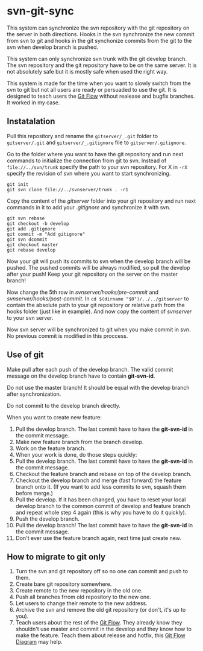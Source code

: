 # svn-git-sync

This system can synchronize the svn repository with the git repository on the server
in both directions. Hooks in the svn synchronize the new commit from svn to git
and hooks in the git synchonize commits from the git to the svn when develop branch
is pushed.

This system can only synchronize svn trunk with the git develop branch. The svn
repository and the git repository have to be on the same server. It is not absolutely
safe but it is mostly safe when used the right way.

This system is made for the time when you want to slowly switch from the svn to git
but not all users are ready or persuaded to use the git. It is designed to teach
users the [Git Flow](https://www.atlassian.com/git/tutorials/comparing-workflows/gitflow-workflow)
without realease and bugfix branches. It worked in my case.

## Instatalation

Pull this repository and rename the `gitserver/_.git` folder to `gitserver/.git`
and `gitserver/_.gitignore` file to `gitserver/.gitignore`.

Go to the folder where you want to have the git repository and run next commands
to initialize the connection from git to svn. Instead of `file://../svn/trunk`
specify the path to your svn repository. For X in `-rX` specify the revision of svn
where you want to start synchronizing.

```
git init
git svn clone file://../svnserver/trunk . -r1
```

Copy the content of the _gitserver_ folder into your git repository and run next
commands in it to add your _.gitignore_ and synchronize it with svn. 

```
git svn rebase
git checkout -b develop      
git add .gitignore
git commit -m "Add gitignore"
git svn dcommit
git checkout master
git rebase develop
```

Now your git will push its commits to svn when the develop branch will be pushed.
The pushed commits will be always modified, so pull the develop after your push!
Keep your git repository on the server on the master branch!

Now change the 5th row in _svnserver/hooks/pre-commit_ and _svnserver/hooks/post-commit_.
In `cd $(dirname "$0")/../../gitserver` to contain the absolute path to your git
repository or relative path from the hooks folder (just like in example). And now
copy the content of _svnserver_ to your svn server.

Now svn server will be synchronized to git when you make commit in svn. No previous
commit is modified in this proccess.

## Use of git

Make pull after each push of the develop branch. The valid commit message on the
develop branch have to contain **git-svn-id**.

Do not use the master branch! It should be equal with the develop branch after
synchronization.

Do not commit to the develop branch directly.

When you want to create new feature:

1. Pull the develop branch. The last commit have to have the **git-svn-id** in the
commit message.
2. Make new feature branch from the branch develop.
3. Work on the feature branch.
4. When your work is done, do those steps quickly:
  1. Pull the develop branch. The last commit have to have the **git-svn-id** in the
commit message.
  2. Checkout the feature branch and rebase on top of the develop branch.  
  3. Checkout the develop branch and merge (fast forward) the feature branch onto it.
(If you want to add less commits to svn, squash them before merge.)
  4. Pull the develop. If it has been changed, you have to reset your local develop
branch to the common commit of develop and feature branch and repeat whole step
4 again (this is why you have to do it quickly).
  5. Push the develop branch.
  6. Pull the develop branch! The last commit have to have the **git-svn-id** in the
commit message.
  7. Don't ever use the feature branch again, next time just create new.

## How to migrate to git only

1. Turn the svn and git repository off so no one can commit and push to them.
2. Create bare git repository somewhere.
3. Create remote to the new repository in the old one.
4. Push all branches frrom old repository to the new one.
5. Let users to change their remote to the new address.
6. Archive the svn and remove the old git repository (or don't, it's up to you).
7. Teach users about the rest of the 
[Git Flow](https://www.atlassian.com/git/tutorials/comparing-workflows/gitflow-workflow).
They already know they shouldn't use master and commit in the develop and they
know how to make the feature. Teach them about release and hotfix, this
[Git Flow Diagram](http://danielkummer.github.io/git-flow-cheatsheet/) may help.